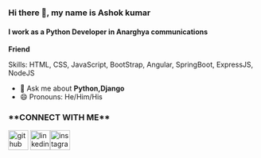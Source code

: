 
### Hi there 👋, my name is Ashok kumar
#### I work as a Python Developer in Anarghya communications
**Friend**

Skills: HTML, CSS, JavaScript, BootStrap, Angular, SpringBoot, ExpressJS, NodeJS

- 💬 Ask me about **Python,Django** 
- 😄 Pronouns: He/Him/His 


<h3>**CONNECT WITH ME**</h3>

[<img src='https://cdn.jsdelivr.net/npm/simple-icons@3.0.1/icons/github.svg' alt='github' height='40'>](https://github.com/AshokThumu)  [<img src='https://cdn.jsdelivr.net/npm/simple-icons@3.0.1/icons/linkedin.svg' alt='linkedin' height='40'>](https://www.linkedin.com/in/ashok-kumar-thumu-24161b255/)[<img src='https://cdn.jsdelivr.net/npm/simple-icons@3.0.1/icons/instagram.svg' alt='instagram' height='40'>](https://www.instagram.com/ashoktummu/)





